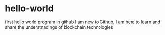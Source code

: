 # hello-world
first hello world program in github
I am new to Github, I am here to learn and share the understnadings of blockchain technologies

